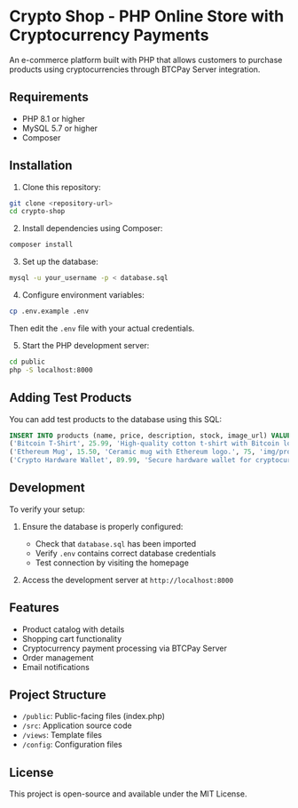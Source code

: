 
# Crypto Shop - PHP Online Store with Cryptocurrency Payments

An e-commerce platform built with PHP that allows customers to purchase products using cryptocurrencies through BTCPay Server integration.

## Requirements

- PHP 8.1 or higher
- MySQL 5.7 or higher
- Composer

## Installation

1. Clone this repository:
```bash
git clone <repository-url>
cd crypto-shop
```

2. Install dependencies using Composer:
```bash
composer install
```

3. Set up the database:
```bash
mysql -u your_username -p < database.sql
```

4. Configure environment variables:
```bash
cp .env.example .env
```
Then edit the `.env` file with your actual credentials.

5. Start the PHP development server:
```bash
cd public
php -S localhost:8000
```

## Adding Test Products

You can add test products to the database using this SQL:

```sql
INSERT INTO products (name, price, description, stock, image_url) VALUES 
('Bitcoin T-Shirt', 25.99, 'High-quality cotton t-shirt with Bitcoin logo.', 100, 'img/products/bitcoin-tshirt.jpg'),
('Ethereum Mug', 15.50, 'Ceramic mug with Ethereum logo.', 75, 'img/products/ethereum-mug.jpg'),
('Crypto Hardware Wallet', 89.99, 'Secure hardware wallet for cryptocurrency.', 30, 'img/products/hardware-wallet.jpg');
```

## Development

To verify your setup:

1. Ensure the database is properly configured:
   - Check that `database.sql` has been imported
   - Verify `.env` contains correct database credentials
   - Test connection by visiting the homepage

2. Access the development server at `http://localhost:8000`

## Features

- Product catalog with details
- Shopping cart functionality
- Cryptocurrency payment processing via BTCPay Server
- Order management
- Email notifications

## Project Structure

- `/public`: Public-facing files (index.php)
- `/src`: Application source code
- `/views`: Template files
- `/config`: Configuration files

## License

This project is open-source and available under the MIT License.
